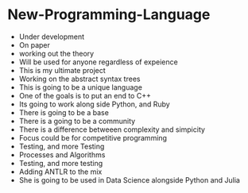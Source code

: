 # New-Programming-Language
- Under development
- On paper 
- working out the theory
- Will be used for anyone regardless of expeience
- This is my ultimate project
- Working on the abstract syntax trees
- This is going to be a unique language
- One of the goals is to put an end to C++
- Its going to work along side Python, and Ruby
- There is going to be a base
- There is a going to be a community 
- There is a difference betweeen complexity and simpicity
- Focus could be for competitive programming
- Testing, and more Testing
- Processes and Algorithms
- Testing, and more testing
- Adding ANTLR to the mix
- She is going to be used in Data Science alongside Python and Julia
